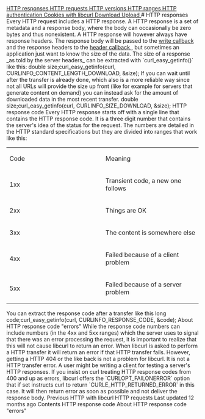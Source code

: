 <a href="responses.html" class="navButton-94f2579c--pageItemWithChildrenNested-2c5d8183--navButtonClickable-161b88ca--navButtonOpened-6a88552e">
<span class="text-4505230f--UIH300-2063425d--textContentFamily-49a318e1--navButtonLabel-14a4968f">HTTP responses</span>
</a>
<a href="requests.html" class="navButton-94f2579c--pageItemWithChildrenNested-2c5d8183--navButtonClickable-161b88ca">
<span class="text-4505230f--UIH300-2063425d--textContentFamily-49a318e1--navButtonLabel-14a4968f">HTTP requests</span>
</a>
<a href="versions.html" class="navButton-94f2579c--pageItemWithChildrenNested-2c5d8183--navButtonClickable-161b88ca">
<span class="text-4505230f--UIH300-2063425d--textContentFamily-49a318e1--navButtonLabel-14a4968f">HTTP versions</span>
</a>
<a href="ranges.html" class="navButton-94f2579c--pageItemWithChildrenNested-2c5d8183--navButtonClickable-161b88ca">
<span class="text-4505230f--UIH300-2063425d--textContentFamily-49a318e1--navButtonLabel-14a4968f">HTTP ranges</span>
</a>
<a href="auth.html" class="navButton-94f2579c--pageItemWithChildrenNested-2c5d8183--navButtonClickable-161b88ca">
<span class="text-4505230f--UIH300-2063425d--textContentFamily-49a318e1--navButtonLabel-14a4968f">HTTP authentication</span>
</a>
<a href="cookies.html" class="navButton-94f2579c--pageItemWithChildrenNested-2c5d8183--navButtonClickable-161b88ca">
<span class="text-4505230f--UIH300-2063425d--textContentFamily-49a318e1--navButtonLabel-14a4968f">Cookies with libcurl</span>
</a>
<a href="download.html" class="navButton-94f2579c--pageItemWithChildrenNested-2c5d8183--navButtonClickable-161b88ca">
<span class="text-4505230f--UIH300-2063425d--textContentFamily-49a318e1--navButtonLabel-14a4968f">Download</span>
</a>
<a href="upload.html" class="navButton-94f2579c--pageItemWithChildrenNested-2c5d8183--navButtonClickable-161b88ca">
<span class="text-4505230f--UIH300-2063425d--textContentFamily-49a318e1--navButtonLabel-14a4968f">Upload</span>
</a>
# <span class="text-4505230f--DisplayH900-bfb998fa--textContentFamily-49a318e1">HTTP responses</span>
<span class="text-4505230f--UIH300-2063425d--textUIFamily-5ebd8e40--text-8ee2c8b2">
</span>
<span class="text-4505230f--UIH300-2063425d--textUIFamily-5ebd8e40--text-8ee2c8b2">
</span>
<span class="text-4505230f--TextH400-3033861f--textContentFamily-49a318e1">
<span data-key="a6a3f7c148af426ebd8617e73c472f76">
<span data-offset-key="a6a3f7c148af426ebd8617e73c472f76:0">Every HTTP request includes a HTTP response. A HTTP response is a set of metadata and a response body, where the body can occasionally be zero bytes and thus nonexistent. A HTTP response will however always have response headers.</span>
</span>
</span>
<span class="text-4505230f--TextH400-3033861f--textContentFamily-49a318e1">
<span data-key="56f9fecbcf9a49c7902f274c277290d9">
<span data-offset-key="56f9fecbcf9a49c7902f274c277290d9:0">The response body will be passed to the </span>
</span>
<a href="../libcurl/callbacks/write.html" class="link-a079aa82--primary-53a25e66--link-faf6c434">
<span data-key="2689f3d8f1274835abf7627e691fba10">
<span data-offset-key="2689f3d8f1274835abf7627e691fba10:0">write callback</span>
</span>
</a>
<span data-key="2f6bf47de30343c7a866e4d265b7a749">
<span data-offset-key="2f6bf47de30343c7a866e4d265b7a749:0"> and the response headers to the </span>
</span>
<a href="../libcurl/callbacks/header.html" class="link-a079aa82--primary-53a25e66--link-faf6c434">
<span data-key="5025ff886612473dafa337b74a878918">
<span data-offset-key="5025ff886612473dafa337b74a878918:0">header callback</span>
</span>
</a>
<span data-key="8ecadaabbfd04c108177731d0dd4e6bc">
<span data-offset-key="8ecadaabbfd04c108177731d0dd4e6bc:0">, but sometimes an application just want to know the size of the data.</span>
</span>
</span>
<span class="text-4505230f--TextH400-3033861f--textContentFamily-49a318e1">
<span data-key="7bb7fe21fdfd4277bc98e0c620feedf5">
<span data-offset-key="7bb7fe21fdfd4277bc98e0c620feedf5:0">The size of a response </span>
<span data-offset-key="7bb7fe21fdfd4277bc98e0c620feedf5:1">_as told by the server headers_</span>
<span data-offset-key="7bb7fe21fdfd4277bc98e0c620feedf5:2"> can be extracted with </span>
<span data-offset-key="7bb7fe21fdfd4277bc98e0c620feedf5:3">`curl_easy_getinfo()`</span>
<span data-offset-key="7bb7fe21fdfd4277bc98e0c620feedf5:4"> like this:</span>
</span>
</span>    double size;curl_easy_getinfo(curl, CURLINFO_CONTENT_LENGTH_DOWNLOAD, &size);<span class="text-4505230f--TextH400-3033861f--textContentFamily-49a318e1">
<span data-key="93beb1c59e5c45f79f030bd54db7232b">
<span data-offset-key="93beb1c59e5c45f79f030bd54db7232b:0">If you can wait until after the transfer is already done, which also is a more reliable way since not all URLs will provide the size up front (like for example for servers that generate content on demand) you can instead ask for the amount of downloaded data in the most recent transfer.</span>
</span>
</span>    double size;curl_easy_getinfo(curl, CURLINFO_SIZE_DOWNLOAD, &size);<span class="text-4505230f--HeadingH700-04e1a2a3--textContentFamily-49a318e1">
<span data-key="d28140fbd98e4e5881a6e500382a1865">
<span data-offset-key="d28140fbd98e4e5881a6e500382a1865:0">HTTP response code</span>
</span>
</span>
<span class="text-4505230f--TextH400-3033861f--textContentFamily-49a318e1">
<span data-key="4805e1f92e214979bfd37a82959b324f">
<span data-offset-key="4805e1f92e214979bfd37a82959b324f:0">Every HTTP response starts off with a single line that contains the HTTP response code. It is a three digit number that contains the server's idea of the status for the request. The numbers are detailed in the HTTP standard specifications but they are divided into ranges that work like this:</span>
</span>
</span>
<table>
<colgroup>
<col style="width: 50%" />
<col style="width: 50%" />
</colgroup>
<tbody>
<tr class="odd">
<td style="text-align: left;">
<p>
<span class="text-4505230f--UIH400-4e41e82a--textContentFamily-49a318e1">
<span data-key="0a9cb95ae64046808969aa90e291d38e">
<span data-offset-key="0a9cb95ae64046808969aa90e291d38e:0">Code</span>
</span>
</span>
</p>
</td>
<td style="text-align: left;">
<p>
<span class="text-4505230f--UIH400-4e41e82a--textContentFamily-49a318e1">
<span data-key="305d4e1c4e0a4381bafc2a0e24567209">
<span data-offset-key="305d4e1c4e0a4381bafc2a0e24567209:0">Meaning</span>
</span>
</span>
</p>
</td>
</tr>
<tr class="even">
<td style="text-align: left;">
<p>
<span class="text-4505230f--TextH400-3033861f--textContentFamily-49a318e1">
<span data-key="b8995889f5414055b7aec94dfe4636ce">
<span data-offset-key="b8995889f5414055b7aec94dfe4636ce:0">1xx</span>
</span>
</span>
</p>
</td>
<td style="text-align: left;">
<p>
<span class="text-4505230f--TextH400-3033861f--textContentFamily-49a318e1">
<span data-key="7a2551a3bed647ffa61ea90998d8301d">
<span data-offset-key="7a2551a3bed647ffa61ea90998d8301d:0">Transient code, a new one follows</span>
</span>
</span>
</p>
</td>
</tr>
<tr class="odd">
<td style="text-align: left;">
<p>
<span class="text-4505230f--TextH400-3033861f--textContentFamily-49a318e1">
<span data-key="6ac514f0c45b4f96b14bf84857c23b38">
<span data-offset-key="6ac514f0c45b4f96b14bf84857c23b38:0">2xx</span>
</span>
</span>
</p>
</td>
<td style="text-align: left;">
<p>
<span class="text-4505230f--TextH400-3033861f--textContentFamily-49a318e1">
<span data-key="e9a547ef53da41b397e0e18f9a6fdab4">
<span data-offset-key="e9a547ef53da41b397e0e18f9a6fdab4:0">Things are OK</span>
</span>
</span>
</p>
</td>
</tr>
<tr class="even">
<td style="text-align: left;">
<p>
<span class="text-4505230f--TextH400-3033861f--textContentFamily-49a318e1">
<span data-key="8b584b9c0185407c85337b64d76e4135">
<span data-offset-key="8b584b9c0185407c85337b64d76e4135:0">3xx</span>
</span>
</span>
</p>
</td>
<td style="text-align: left;">
<p>
<span class="text-4505230f--TextH400-3033861f--textContentFamily-49a318e1">
<span data-key="fa2df1a907294e25bf994d0b8d53e5e5">
<span data-offset-key="fa2df1a907294e25bf994d0b8d53e5e5:0">The content is somewhere else</span>
</span>
</span>
</p>
</td>
</tr>
<tr class="odd">
<td style="text-align: left;">
<p>
<span class="text-4505230f--TextH400-3033861f--textContentFamily-49a318e1">
<span data-key="3405535392b9454a98133c29024c1227">
<span data-offset-key="3405535392b9454a98133c29024c1227:0">4xx</span>
</span>
</span>
</p>
</td>
<td style="text-align: left;">
<p>
<span class="text-4505230f--TextH400-3033861f--textContentFamily-49a318e1">
<span data-key="2d6fd56389414fe983de8ba6629aa8cf">
<span data-offset-key="2d6fd56389414fe983de8ba6629aa8cf:0">Failed because of a client problem</span>
</span>
</span>
</p>
</td>
</tr>
<tr class="even">
<td style="text-align: left;">
<p>
<span class="text-4505230f--TextH400-3033861f--textContentFamily-49a318e1">
<span data-key="f257c1cce2174d9185dfc2864a10a658">
<span data-offset-key="f257c1cce2174d9185dfc2864a10a658:0">5xx</span>
</span>
</span>
</p>
</td>
<td style="text-align: left;">
<p>
<span class="text-4505230f--TextH400-3033861f--textContentFamily-49a318e1">
<span data-key="906519d366e842718ff6b139cebfaf3b">
<span data-offset-key="906519d366e842718ff6b139cebfaf3b:0">Failed because of a server problem</span>
</span>
</span>
</p>
</td>
</tr>
</tbody>
</table>
<span class="text-4505230f--TextH400-3033861f--textContentFamily-49a318e1">
<span data-key="f2359815671f49fcab73068987ce01ac">
<span data-offset-key="f2359815671f49fcab73068987ce01ac:0">You can extract the response code after a transfer like this</span>
</span>
</span>    long code;curl_easy_getinfo(curl, CURLINFO_RESPONSE_CODE, &code);<span class="text-4505230f--HeadingH700-04e1a2a3--textContentFamily-49a318e1">
<span data-key="6703898ada3340f3a7df2efd39d447dd">
<span data-offset-key="6703898ada3340f3a7df2efd39d447dd:0">About HTTP response code "errors"</span>
</span>
</span>
<span class="text-4505230f--TextH400-3033861f--textContentFamily-49a318e1">
<span data-key="48a7120d58694f8da8d1188889532936">
<span data-offset-key="48a7120d58694f8da8d1188889532936:0">While the response code numbers can include numbers (in the 4xx and 5xx ranges) which the server uses to signal that there was an error processing the request, it is important to realize that this will not cause libcurl to return an error.</span>
</span>
</span>
<span class="text-4505230f--TextH400-3033861f--textContentFamily-49a318e1">
<span data-key="32f02cea10424fd98dfb0c6d8b4320c7">
<span data-offset-key="32f02cea10424fd98dfb0c6d8b4320c7:0">When libcurl is asked to perform a HTTP transfer it will return an error if that HTTP transfer fails. However, getting a HTTP 404 or the like back is not a problem for libcurl. It is not a HTTP transfer error. A user might be writing a client for testing a server's HTTP responses.</span>
</span>
</span>
<span class="text-4505230f--TextH400-3033861f--textContentFamily-49a318e1">
<span data-key="b3834928f8014040b16640320f927b31">
<span data-offset-key="b3834928f8014040b16640320f927b31:0">If you insist on curl treating HTTP response codes from 400 and up as errors, libcurl offers the </span>
<span data-offset-key="b3834928f8014040b16640320f927b31:1">`CURLOPT_FAILONERROR`</span>
<span data-offset-key="b3834928f8014040b16640320f927b31:2"> option that if set instructs curl to return </span>
<span data-offset-key="b3834928f8014040b16640320f927b31:3">`CURLE_HTTP_RETURNED_ERROR`</span>
<span data-offset-key="b3834928f8014040b16640320f927b31:4"> in this case. It will then return error as soon as possible and not deliver the response body.</span>
</span>
</span>
<a href="../libcurl-http.html" class="reset-3c756112--card-6570f064--whiteCard-fff091a4--cardPrevious-56a5e674">
</a>
<span class="text-4505230f--TextH200-a3425406--textContentFamily-49a318e1">Previous</span>
<span class="text-4505230f--UIH400-4e41e82a--textContentFamily-49a318e1">HTTP with libcurl</span>
<a href="requests.html" class="reset-3c756112--card-6570f064--whiteCard-fff091a4--cardNext-19241c42">
</a>
<span class="text-4505230f--UIH400-4e41e82a--textContentFamily-49a318e1">HTTP requests</span>
<span class="text-4505230f--TextH200-a3425406--textContentFamily-49a318e1">Last updated 12 months ago</span>
<span class="text-4505230f--InfoH100-1e92e1d1--textContentFamily-49a318e1">Contents</span>
<a href="responses.html#http-response-code" class="reset-3c756112--menuItem-aa02f6ec--menuItemLight-757d5235--menuItemInline-173bdf97--pageTocItem-f4427024">
</a>
<span class="text-4505230f--UIH300-2063425d--textContentFamily-49a318e1">
<span class="text-4505230f--UIH200-50ead35f--textContentFamily-49a318e1">HTTP response code</span>
</span>
<a href="responses.html#about-http-response-code-errors" class="reset-3c756112--menuItem-aa02f6ec--menuItemLight-757d5235--menuItemInline-173bdf97--pageTocItem-f4427024">
</a>
<span class="text-4505230f--UIH300-2063425d--textContentFamily-49a318e1">
<span class="text-4505230f--UIH200-50ead35f--textContentFamily-49a318e1">About HTTP response code "errors"</span>
</span>
